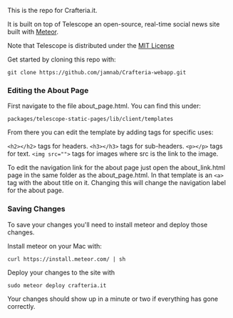 This is the repo for Crafteria.it.

It is built on top of Telescope an open-source, real-time social news site built with [Meteor](http://meteor.com).

Note that Telescope is distributed under the [MIT License](http://opensource.org/licenses/MIT)

Get started by cloning this repo with:

`git clone https://github.com/jamnab/Crafteria-webapp.git`

### Editing the About Page

First navigate to the file about_page.html. You can find this under:

```
packages/telescope-static-pages/lib/client/templates
```

From there you can edit the template by adding tags for specific uses:

`<h2></h2>` tags for headers.
`<h3></h3>` tags for sub-headers.
`<p></p>` tags for text.
`<img src="">` tags for images where src is the link to the image.

To edit the navigation link for the about page just open the about_link.html page in the same folder as the about_page.html.
In that template is an `<a>` tag with the about title on it. Changing this will change the navigation label for the about page.

### Saving Changes

To save your changes you'll need to install meteor and deploy those changes.

Install meteor on your Mac with:

`curl https://install.meteor.com/ | sh`

Deploy your changes to the site with

`sudo meteor deploy crafteria.it`

Your changes should show up in a minute or two if everything has gone correctly.
